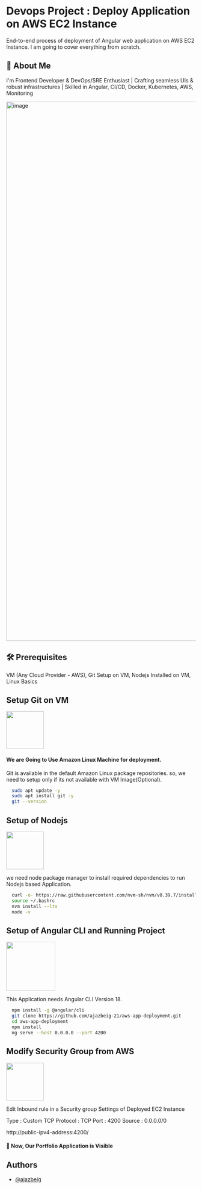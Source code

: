 
# Devops Project : Deploy Application on AWS EC2 Instance

End-to-end process of deployment of Angular web application on AWS EC2 Instance. I am going to cover everything from scratch.

## 🚀 About Me
I'm Frontend Developer & DevOps/SRE Enthusiast | Crafting seamless UIs & robust infrastructures | Skilled in Angular, CI/CD, Docker, Kubernetes, AWS, Monitoring

<img width="1434" alt="image" src="https://github.com/user-attachments/assets/32a937ce-3487-4fb3-9406-64acec0af3d6">

## 🛠 Prerequisites
VM (Any Cloud Provider - AWS), Git Setup on VM, Nodejs Installed on VM, Linux Basics

## Setup Git on VM

<img src="https://git-scm.com/images/logos/downloads/Git-Logo-2Color.png" width="100">

#### We are Going to Use Amazon Linux Machine for deployment.
Git is available in the default Amazon Linux package repositories. so, we need to setup only if its not available with VM Image(Optional).

```bash
  sudo apt update -y 
  sudo apt install git -y 
  git --version 
```


## Setup of Nodejs 

<img src="https://cdn.freebiesupply.com/logos/large/2x/nodejs-1-logo-png-transparent.png" width="100">

we need node package manager to install required dependencies to run Nodejs based Application.
```bash
  curl -o- https://raw.githubusercontent.com/nvm-sh/nvm/v0.39.7/install.sh | bash
  source ~/.bashrc
  nvm install --lts
  node -v

```


## Setup of Angular CLI and Running Project

<img src="https://angular.dev/assets/images/press-kit/angular_wordmark_gradient.png" width="130">

This Application needs Angular CLI Version 18.
```bash
  npm install -g @angular/cli
  git clone https://github.com/ajazbeig-21/aws-app-deployment.git
  cd aws-app-deployment
  npm install
  ng serve --host 0.0.0.0 --port 4200

```


## Modify Security Group from AWS

<img src="https://www.logo.wine/a/logo/Amazon_Web_Services/Amazon_Web_Services-Logo.wine.svg" width="100">

Edit Inbound rule in a Security group Settings of Deployed EC2 Instance

Type : Custom TCP
Protocol : TCP
Port : 4200
Source : 0.0.0.0/0

http://public-ipv4-address:4200/
#### 👏 Now, Our Portfolio Application is Visible 

## Authors

- [@ajazbeig](https://github.com/ajazbeig-21)

